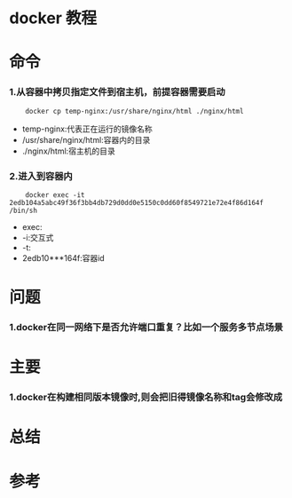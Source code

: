 # docker 教程

# 命令
### 1.从容器中拷贝指定文件到宿主机，前提容器需要启动
```shell
    docker cp temp-nginx:/usr/share/nginx/html ./nginx/html
```
- temp-nginx:代表正在运行的镜像名称
- /usr/share/nginx/html:容器内的目录
- ./nginx/html:宿主机的目录

### 2.进入到容器内
```shell
    docker exec -it 2edb104a5abc49f36f3bb4db729d0dd0e5150c0dd60f8549721e72e4f86d164f /bin/sh
```
- exec:
- -i:交互式
- -t:
- 2edb10***164f:容器id

# 问题

### 1.docker在同一网络下是否允许端口重复？比如一个服务多节点场景


# 主要
### 1.docker在构建相同版本镜像时,则会把旧得镜像名称和tag会修改成<none>

# 总结

# 参考